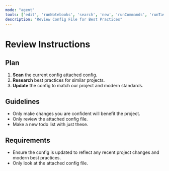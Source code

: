 ```yaml
---
mode: "agent"
tools: ['edit', 'runNotebooks', 'search', 'new', 'runCommands', 'runTasks', 'usages', 'vscodeAPI', 'think', 'problems', 'changes', 'testFailure', 'openSimpleBrowser', 'fetch', 'githubRepo', 'extensions', 'todos', 'runTests', 'sequentialthinking', 'review', 'reviewStaged', 'reviewUnstaged', 'websearch']
description: "Review Config File for Best Practices"
---
```


# Review Instructions

## Plan

1. **Scan** the current config attached config.
2. **Research** best practices for similar projects.
3. **Update** the config to match our project and modern standards.

## Guidelines

- Only make changes you are confident will benefit the project.
- Only review the attached config file.
- Make a new todo list with just these.

## Requirements

- Ensure the config is updated to reflect any recent project changes and modern best practices.
- Only look at the attached config file.
